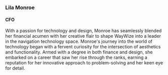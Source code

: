 ### Lila Monroe

#### CFO

With a passion for technology and design, Monroe has seamlessly blended her financial acumen with her creative flair to shape WayWize into a leader in the navigation technology space. Monroe's journey into the world of technology began with a fervent curiosity for the intersection of aesthetics and functionality. Armed with a degree in both finance and design, she embarked on a career that saw her rise through the ranks, earning a reputation for her innovative approach to problem-solving and her keen eye for detail.